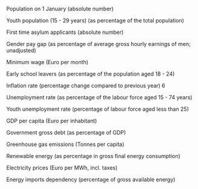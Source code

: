 Population on 1 January
(absolute number)
	
Youth population (15 - 29 years)
(as percentage of the total population)
	
First time asylum applicants
(absolute number)
	
Gender pay gap
(as percentage of average gross hourly earnings of men; unadjusted)
	
Minimum wage
(Euro per month)	

Early school leavers
(as percentage of the population aged 18 - 24)	

Inflation rate
(percentage change compared to previous year)	6

Unemployment rate
(as percentage of the labour force aged 15 - 74 years)	

Youth unemployment rate
(percentage of labour force aged less than 25)	

GDP per capita
(Euro per inhabitant)	

Government gross debt
(as percentage of GDP)	

Greenhouse gas emissions
(Tonnes per capita)	

Renewable energy
(as percentage in gross final energy consumption)	

Electricity prices
(Euro per MWh, incl. taxes)	

Energy imports dependency
(percentage of gross available energy)
